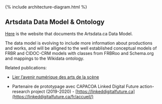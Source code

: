 
{% include architecture-diagram.html %}

Artsdata Data Model & Ontology
--------------

[Here](https://culturecreates.github.io/artsdata-data-model/) is the website that documents the Artsdata.ca Data Model.

The data model is evolving to include more information about productions and works, and will be alligned to the well established conceptual models of FRBR and CIDOC-CRM models with classes from FRBRoo and Schema.org and mappings to the Wikidata ontology.  

Related publications:
* [Lier l’avenir numérique des arts de la scène](http://bit.ly/anl2019)

* Partenaire de prototypage avec CAPACOA Linked Digital Future action-research project (2019-2020) - [https://linkeddigitalfuture.ca](https://linkeddigitalfuture.ca/fr/accueil/)